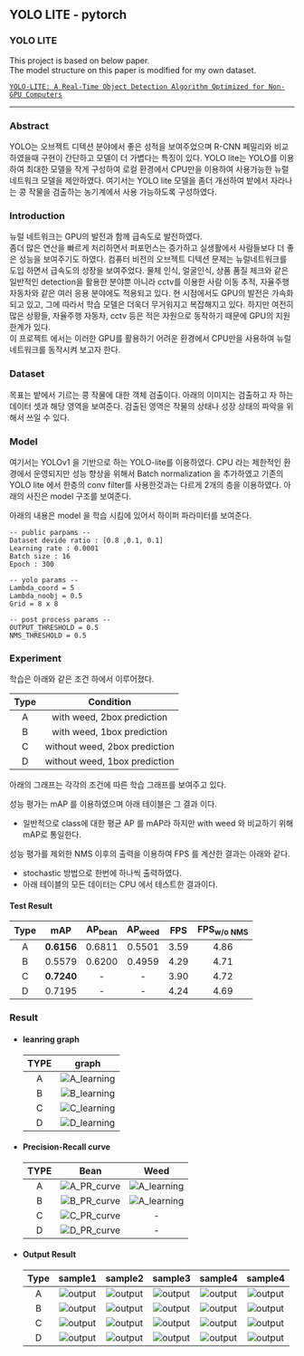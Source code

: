 ## YOLO LITE - pytorch

### YOLO LITE
This project is based on below paper.  
The model structure on this paper is modified for my own dataset.  
   
[`YOLO-LITE: A Real-Time Object Detection Algorithm Optimized for Non-GPU Computers`](https://arxiv.org/pdf/1811.05588)

---  

### Abstract  
YOLO는 오브젝트 디텍션 분야에서 좋은 성적을 보여주었으며 R-CNN 페밀리와 비교 하였을때 구현이 간단하고 모델이 더 가볍다는 특징이 있다.
YOLO lite는 YOLO를 이용하여 최대한 모델을 작게 구성하여 로컬 환경에서 CPU만을 이용하여 사용가능한 뉴럴네트워크 모델을 제안하였다.
여기서는 YOLO lite 모델을 좀더 개선하여 밭에서 자라나는 콩 작물을 검출하는 농기계에서 사용 가능하도록 구성하였다.
  
### Introduction  
뉴럴 네트워크는 GPU의 발전과 함께 급속도로 발전하였다.  
좀더 많은 연산을 빠르게 처리하면서 퍼포먼스는 증가하고 실생활에서 사람들보다 더 좋은 성능을 보여주기도 하였다.
컴퓨터 비전의 오브젝트 디텍션 문제는 뉴럴네트워크를 도입 하면서 급속도의 성장을 보여주었다.
물체 인식, 얼굴인식, 상품 품질 체크와 같은 일반적인 detection을 활용한 분야뿐 아니라 cctv를 이용한 사람 이동 추적,  자율주행 자동차와 같은 여러 응용 분야에도  적용되고 있다. 
현 시점에서도 GPU의 발전은 가속화 되고 있고, 그에 따라서 학습 모델은 더욱더 무거워지고  복잡해지고 있다.
하지만 여전히 많은 상황들, 자율주행 자동차, cctv 등은 적은 자원으로 동작하기 때문에 GPU의 지원 한계가 있다.   
이 프로젝트 에서는 이러한 GPU를 활용하기 어려운 환경에서 CPU만을 사용하여 뉴럴네트워크를 동작시켜 보고자 한다.
  
### Dataset  
목표는 밭에서 기르는 콩 작물에 대한 객체 검출이다. 아래의 이미지는 검출하고 자 하는 데이터 셋과 해당 영역을 보여준다. 검출된 영역은  작물의 상태나 성장 상태의 파악을 위해서 쓰일 수 있다.
  
### Model   
여기서는 YOLOv1 을 기반으로 하는 YOLO-lite를 이용하였다. CPU 라는 제한적인 환경에서 운영되지만  성능 향상을 위해서 Batch normalization 을 추가하였고 기존의 YOLO lite 에서 한층의 conv filter를 사용한것과는 다르게 2개의 층을 이용하였다.
아래의 사진은 model 구조를 보여준다.

아래의 내용은 model 을 학습 시킴에 있어서 하이퍼 파라미터를 보여준다.

~~~
-- public parpams --
Dataset devide ratio : [0.8 ,0.1, 0.1]
Learning rate : 0.0001
Batch size : 16
Epoch : 300

-- yolo params --
Lambda_coord = 5
Lambda_noobj = 0.5
Grid = 8 x 8

-- post process params --
OUTPUT_THRESHOLD = 0.5
NMS_THRESHOLD = 0.5
~~~

  
### Experiment
학습은 아래와 같은 조건 하에서 이루어졌다.      

Type | Condition
:----:|:----:
A | with weed, 2box prediction
B | with weed, 1box prediction  
C | without weed, 2box prediction  
D | without weed, 1box prediction  

아래의 그래프는 각각의 조건에 따른 학습 그래프를 보여주고 있다.

성능 평가는 mAP 를 이용하였으며 아래 테이블은 그 결과 이다.  
- 일반적으로 class에 대한 평균 AP 를 mAP라 하지만 with weed 와 비교하기 위해 mAP로 통일한다.  

성능 평가를 제외한 NMS 이후의 출력을 이용하여 FPS 를 계산한 결과는 아래와 같다.
- stochastic 방법으로 한번에 하나씩 출력하였다.
- 아래 테이블의 모든 데이터는 CPU 에서 테스트한 결과이다.
  
#### Test Result
Type|mAP|AP<sub>bean</sub>|AP<sub>weed</sub>|FPS|FPS<sub>w/o NMS</sub>
:----:|:----:|:----:|:----:|:----:|:----:
A |**0.6156**|0.6811|0.5501|3.59|4.86
B |0.5579|0.6200|0.4959|4.29|4.71
C | **0.7240**|-|-|3.90|4.72|
D |0.7195|-|-|4.24|4.69|
  
### Result 

- #### leanring graph
    TYPE|graph| 
    :----:|:----:
    A |![A_learning](https://raw.githubusercontent.com/hololee/YOLO_LITE/master/output/bean_leaf/learning_graph(weed%2C%202boxes).png)
    B |![B_learning](https://raw.githubusercontent.com/hololee/YOLO_LITE/master/output/bean_leaf/learning_graph(weed%2C%201boxes).png)
    C |![C_learning](https://raw.githubusercontent.com/hololee/YOLO_LITE/master/output/bean_leaf_noweed/learning_graph(noweed%2C%202boxes).png)
    D |![D_learning](https://raw.githubusercontent.com/hololee/YOLO_LITE/master/output/bean_leaf_noweed/learning_graph(noweed%2C%201boxes).png)  
  
  
- #### Precision-Recall curve
    TYPE|Bean|Weed 
    :----:|:----:|:----:
    A |![A_PR_curve](https://raw.githubusercontent.com/hololee/YOLO_LITE/master/output/bean_leaf/precision_recall_curve_Bean(weed%2C%202boxes).png)|![A_learning](https://raw.githubusercontent.com/hololee/YOLO_LITE/master/output/bean_leaf/precision_recall_curve_Weed(weed%2C%202boxes).png)
    B |![B_PR_curve](https://raw.githubusercontent.com/hololee/YOLO_LITE/master/output/bean_leaf/precision_recall_curve_Bean(weed%2C%201boxes).png)|![A_learning](https://raw.githubusercontent.com/hololee/YOLO_LITE/master/output/bean_leaf/precision_recall_curve_Weed(weed%2C%201boxes).png)
    C |![C_PR_curve](https://raw.githubusercontent.com/hololee/YOLO_LITE/master/output/bean_leaf_noweed/precision_recall_curve(noweed%2C%202boxes).png)|-
    D |![D_PR_curve](https://raw.githubusercontent.com/hololee/YOLO_LITE/master/output/bean_leaf_noweed/precision_recall_curve(noweed%2C%201boxes).png)|-
  
  
- #### Output Result
    Type|sample1|sample2|sample3|sample4|sample4
    |:----:|:----:|:----:|:----:|:----:|:----:|
    A|![output](https://raw.githubusercontent.com/hololee/YOLO_LITE/master/output/A_1.png)|![output](https://raw.githubusercontent.com/hololee/YOLO_LITE/master/output/A_2.png)|![output](https://raw.githubusercontent.com/hololee/YOLO_LITE/master/output/A_3.png)|![output](https://raw.githubusercontent.com/hololee/YOLO_LITE/master/output/A_4.png)|![output](https://raw.githubusercontent.com/hololee/YOLO_LITE/master/output/A_5.png)
    B|![output](https://raw.githubusercontent.com/hololee/YOLO_LITE/master/output/B_1.png)|![output](https://raw.githubusercontent.com/hololee/YOLO_LITE/master/output/B_2.png)|![output](https://raw.githubusercontent.com/hololee/YOLO_LITE/master/output/B_3.png)|![output](https://raw.githubusercontent.com/hololee/YOLO_LITE/master/output/B_4.png)|![output](https://raw.githubusercontent.com/hololee/YOLO_LITE/master/output/B_5.png)
    C|![output](https://raw.githubusercontent.com/hololee/YOLO_LITE/master/output/C_1.png)|![output](https://raw.githubusercontent.com/hololee/YOLO_LITE/master/output/C_2.png)|![output](https://raw.githubusercontent.com/hololee/YOLO_LITE/master/output/C_3.png)|![output](https://raw.githubusercontent.com/hololee/YOLO_LITE/master/output/C_4.png)|![output](https://raw.githubusercontent.com/hololee/YOLO_LITE/master/output/C_5.png)
    D|![output](https://raw.githubusercontent.com/hololee/YOLO_LITE/master/output/D_1.png)|![output](https://raw.githubusercontent.com/hololee/YOLO_LITE/master/output/D_2.png)|![output](https://raw.githubusercontent.com/hololee/YOLO_LITE/master/output/D_3.png)|![output](https://raw.githubusercontent.com/hololee/YOLO_LITE/master/output/D_4.png)|![output](https://raw.githubusercontent.com/hololee/YOLO_LITE/master/output/D_5.png)
      



